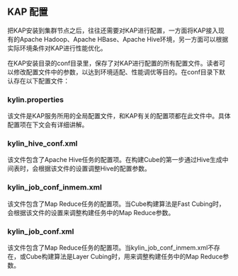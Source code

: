 ## KAP 配置

把KAP安装到集群节点之后，往往还需要对KAP进行配置，一方面将KAP接入现有的Apache Hadoop、Apache HBase、Apache Hive环境，另一方面可以根据实际环境条件对KAP进行性能优化。

在KAP安装目录的conf目录里，保存了对KAP进行配置的所有配置文件。读者可以修改配置文件中的参数，以达到环境适配、性能调优等目的。在conf目录下默认存在以下配置文件：
###	kylin.properties
该文件是KAP服务所用的全局配置文件，和KAP有关的配置项都在此文件中。具体配置项在下文会有详细讲解。
###	kylin\_hive\_conf.xml
该文件包含了Apache Hive任务的配置项。在构建Cube的第一步通过Hive生成中间表时，会根据该文件的设置调整Hive的配置参数。
###	kylin\_job\_conf\_inmem.xml
该文件包含了Map Reduce任务的配置项。当Cube构建算法是Fast Cubing时，会根据该文件的设置来调整构建任务中的Map Reduce参数。
###	kylin\_job\_conf.xml
该文件包含了Map Reduce任务的配置项。当kylin\_job\_conf\_inmem.xml不存在，或Cube构建算法是Layer Cubing时，用来调整构建任务中的Map Reduce参数。